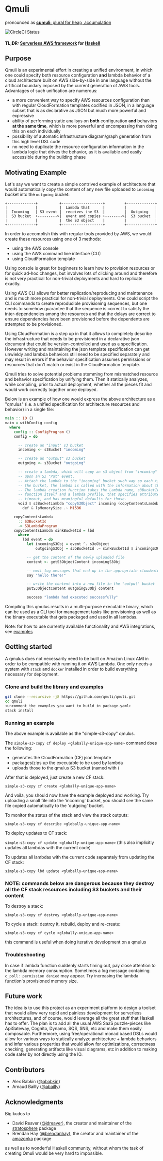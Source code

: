 Qmuli 
======
pronounced as [**cumuli**: plural for heap, accumulation](http://www.merriam-webster.com/dictionary/cumuli?pronunciation&lang=en_us&dir=c&file=cumulu02)

![CircleCI Status](https://circleci.com/gh/qmuli/qmuli.svg?style=shield&circle-token=:circle-token)


#### TL;DR: [Serverless AWS framework](https://serverless.com/) for [Haskell](https://www.haskell.org/)


Purpose
-------

Qmuli is an experimental effort in creating a unified environment, in which one could specify both resource configuration **and** lambda 
behavior of a cloud architecture built on AWS side-by-side in one language without the artificial boundary imposed by the current 
generation of AWS tools.
Advantages of such unification are numerous:

* a more convenient way to specify AWS resources configuration than with regular CloudFormation templates codified in JSON, in a language 
subset that is as declarative as JSON but much more powerful and expressive
* ability of performing static analisys on **both** configuration **and** behaviors **at the same time**, which is more powerful and 
encompassing than doing this on each individually
* possibility of automatic infrastructure diagram/graph generation from this high level DSL code
* no need to duplicate the resource configuration information in the lambda logic that drives the behavior, as it is available and easily 
accessible during the building phase


Motivating Example
------------------

Let's say we want to create a simple contrived example of architecture that would automatically copy the content of any new file uploaded 
to `incoming` bucket into the `outgoing` bucket:



    +-------------+          +-------------------+         +-------------+
    |             |          |  Lambda that      |         |             |
    |  Incoming   | S3 event |  receives the S3  |         |  Outgoing   |
    |  S3 bucket  +--------->|  event and copies +-------->|  S3 bucket  |
    |             |          |  the S3 object    |         |             |
    +-------------+          +-------------------+         +-------------+


In order to accomplish this with regular tools provided by AWS, we would create these resources using one of 3 methods:

- using the AWS console
- using the AWS command line interface (CLI)
- using CloudFormation template

Using console is great for beginners to learn how to provision resources or for quick ad-hoc changes, but involves lots of clicking around
and therefore is not very practical for non-trivial deployments and hard to replicate exactly.

Using AWS CLI allows for better replication/reproducing and maintenance and is much more practical for non-trivial deployments. One could
script the CLI commands to create reproducible provisioning sequences, but one needs to somehow guarantee that the sequence is correct to
satisfy the inter-dependencies among the resources and that the delays are correct to ensure dependencies have been provisioned before
the dependents are attempted to be provisioned.

Using CloudFormation is a step up in that it allows to completely describe the infrastructure that needs to be provisioned in a declarative
json document that could be version-controlled and used as a specification. However writing and maintaining the json template specification
can get unwieldy and lambda behaviors still need to be specified separately and may result in errors if the behavior specification assumes
permissions or resources that don't match or exist in the CloudFormation template.

Qmuli tries to solve potential problems stemming from mismatched resource and behavior specification by unifying them. Then it statically
analyzes, while compiling, prior to actual deployment, whether all the pieces fit and would work correctly together once deployed.

Below is an example of how one would express the above architecture as a "qmulus" (i.e. a unified specification for architecture resources
and behavior) in a single file:

```haskell
main :: IO ()
main = withConfig config
  where
    config :: ConfigProgram ()
    config = do

      -- create an "input" s3 bucket
      incoming <- s3Bucket "incoming"

      -- create an "output" s3 bucket
      outgoing <- s3Bucket "outgoing"

      -- create a lambda, which will copy an s3 object from "incoming" to "outgoing" buckets
      -- upon an S3 "Put" event.
      -- Attach the lambda to the "incoming" bucket such way so each time a file is uploaded to
      -- the bucket, the lambda is called with the information about the newly uploaded file.
      -- The lambda creation function takes the Lambda name, s3BucketId to attach to, lambda
      -- function itself and a lambda profile, that specifies attributes like memory size and
      -- timeout, and has meaningful defaults for those.
      void $ s3BucketLambda "copyS3Object" incoming (copyContentsLambda outgoing) $
        def & lpMemorySize .~ M1536

    copyContentsLambda
      :: S3BucketId
      -> S3LambdaProgram
    copyContentsLambda sinkBucketId = lbd
      where
        lbd event = do
          let incomingS3Obj = event ^. s3eObject
              outgoingS3Obj = s3oBucketId .~ sinkBucketId $ incomingS3Obj

          -- get the content of the newly uploaded file
          content <- getS3ObjectContent incomingS3Obj

          -- emit log messages that end up in the appropriate cloudwatch group/stream
          say "hello there!"

          -- write the content into a new file in the "output" bucket
          putS3ObjectContent outgoingS3Obj content

          success "lambda had executed successfully"

```

Compiling this qmulus results in a multi-purpose executable binary, which can be used as a CLI tool for management tasks like provisioning
as well as the binary executable that gets packaged and used in all lambdas.

Note: for how to use currently available functionality and AWS integrations, see [examples](https://github.com/qmuli/qmuli/blob/master/examples/) 

Getting started
---------------

A qmulus does not necessarily need to be built on Amazon Linux AMI in order to be compatible with running it on AWS Lambda. One only needs a system with `stack` and `docker` installed in order to build everything necessary for deployment.


### Clone and build the library and examples
```sh
git clone --recursive -j8 https://github.com/qmuli/qmuli.git
cd qmuli
<uncomment the examples you want to build in package.yaml>
stack install
```

### Running an example
The above example is available as the "simple-s3-copy" qmulus.

The `simple-s3-copy cf deploy <globally-unique-app-name>` command does the following:

- generates the CloudFormation (CF) json template
- packages/zips up the executable to be used by lambda
- uploads those to the qmulus S3 bucket (named with <my-unique-name>)


After that is deployed, just create a new CF stack:

`simple-s3-copy cf create <globally-unique-app-name>`

And voila, you should now have the example deployed and working.
Try uploading a small file into the 'incoming' bucket, you should see the same file copied automatically to the 'outgoing' bucket.


To monitor the status of the stack and view the stack outputs:

`simple-s3-copy cf describe <globally-unique-app-name>`


To deploy updates to CF stack:

`simple-s3-copy cf update <globally-unique-app-name>` (this also implicitly updates all lambdas with the current code)


To updates all lambdas with the current code separately from updating the CF stack:

`simple-s3-copy lbd update <globally-unique-app-name>`


### NOTE: commands below are dangerous because they destroy all the CF stack resources including S3 buckets and their content

To destroy a stack:

`simple-s3-copy cf destroy <globally-unique-app-name>`


To cycle a stack: destroy it, rebuild, deploy and re-create:

`simple-s3-copy cf cycle <globally-unique-app-name>`

this command is useful when doing iterative development on a qmulus 


### Troubleshooting
In case if lambda function suddenly starts timing out, pay close attention to the lambda memory consumption. Sometimes a log message containing `c_poll: permission denied` may appear. Try increasing the lambda function's provisioned memory size.


Future work
-----------

The idea is to use this project as an experiment platform to design a toolset that would allow very rapid and painless development for 
serverless architectures, and of course, would leverage all the great stuff that Haskell has to offer. The plan is to add all the usual 
AWS SaaS puzzle-pieces like ApiGateway, Cognito, Dynamo, SQS, SNS, etc and make them easily composable. Furthermore, using free/operational monad based DSLs would allow for various ways to statically analyze architecture + lambda behaviors and infer various properties that would allow for optimizations, correctness checking, generating artifacts like visual diagrams, etc in addition to making code safer by not directly using the IO.


Contributors
------------

* Alex Babkin ([@ababkin](https://github.com/ababkin))
* Arnaud Bailly ([@abailly](https://github.com/abailly))

Acknowledgments
---------------

Big kudos to

* David Reaver ([@jdreaver](https://github.com/jdreaver)), the creator and maintainer of the 
[stratosphere](https://github.com/frontrowed/stratosphere) package
* Brendan Hay ([@brendanhay](https://github.com/brendanhay)), the creator and maintainer of the
[amazonka](https://github.com/brendanhay/amazonka) package

as well as to wonderful Haskell community, without whom the task of creating Qmuli would be very hard to impossible.

